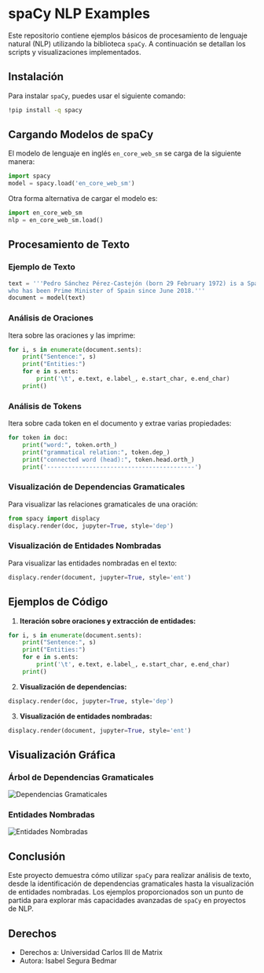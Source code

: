 # spaCy NLP Examples

Este repositorio contiene ejemplos básicos de procesamiento de lenguaje natural (NLP) utilizando la biblioteca `spaCy`. A continuación se detallan los scripts y visualizaciones implementados.

## Instalación

Para instalar `spaCy`, puedes usar el siguiente comando:

```bash
!pip install -q spacy
```

## Cargando Modelos de spaCy

El modelo de lenguaje en inglés `en_core_web_sm` se carga de la siguiente manera:

```python
import spacy
model = spacy.load('en_core_web_sm')
```

Otra forma alternativa de cargar el modelo es:

```python
import en_core_web_sm
nlp = en_core_web_sm.load()
```

## Procesamiento de Texto

### Ejemplo de Texto

```python
text = '''Pedro Sánchez Pérez-Castejón (born 29 February 1972) is a Spanish politician
who has been Prime Minister of Spain since June 2018.'''
document = model(text)
```

### Análisis de Oraciones

Itera sobre las oraciones y las imprime:

```python
for i, s in enumerate(document.sents):
    print("Sentence:", s)
    print("Entities:")
    for e in s.ents:
        print('\t', e.text, e.label_, e.start_char, e.end_char)
    print()
```

### Análisis de Tokens

Itera sobre cada token en el documento y extrae varias propiedades:

```python
for token in doc:
    print("word:", token.orth_)
    print("grammatical relation:", token.dep_)
    print("connected word (head):", token.head.orth_)
    print('------------------------------------------')
```

### Visualización de Dependencias Gramaticales

Para visualizar las relaciones gramaticales de una oración:

```python
from spacy import displacy
displacy.render(doc, jupyter=True, style='dep')
```

### Visualización de Entidades Nombradas

Para visualizar las entidades nombradas en el texto:

```python
displacy.render(document, jupyter=True, style='ent')
```

## Ejemplos de Código

1. **Iteración sobre oraciones y extracción de entidades:**

```python
for i, s in enumerate(document.sents):
    print("Sentence:", s)
    print("Entities:")
    for e in s.ents:
        print('\t', e.text, e.label_, e.start_char, e.end_char)
    print()
```

2. **Visualización de dependencias:**

```python
displacy.render(doc, jupyter=True, style='dep')
```

3. **Visualización de entidades nombradas:**

```python
displacy.render(document, jupyter=True, style='ent')
```

## Visualización Gráfica

### Árbol de Dependencias Gramaticales

![Dependencias Gramaticales](ruta_a_la_imagen_del_arbol)

### Entidades Nombradas

![Entidades Nombradas](ruta_a_la_imagen_de_entidades)

## Conclusión

Este proyecto demuestra cómo utilizar `spaCy` para realizar análisis de texto, desde la identificación de dependencias gramaticales hasta la visualización de entidades nombradas. Los ejemplos proporcionados son un punto de partida para explorar más capacidades avanzadas de `spaCy` en proyectos de NLP.

## Derechos

- Derechos a: Universidad Carlos III de Matrix
- Autora: Isabel Segura Bedmar
